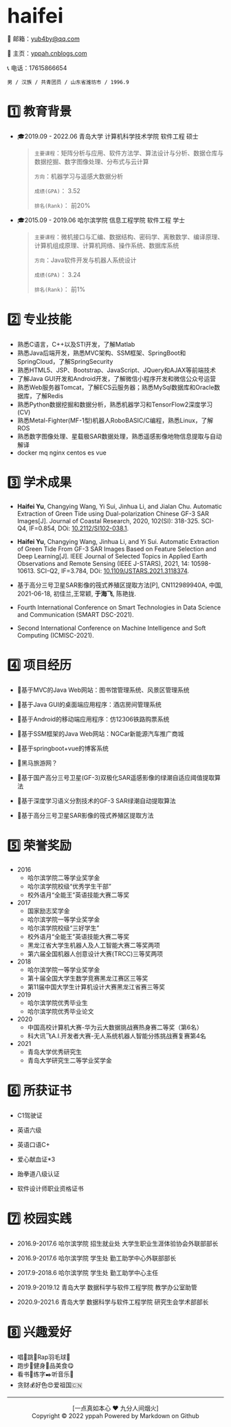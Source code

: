 

<font size=20>**haifei**</font>



&#x1F4E7; 邮箱：<yub4by@qq.com>

&#x1F517; 主页：[yppah.cnblogs.com](https://www.cnblogs.com/yppah/)

&#x1F4DE; 电话：17615866654

`男 / 汉族 / 共青团员 / 山东省潍坊市 / 1996.9`



# 1️⃣​​ 教育背景

- &#x1F393;2019.09 - 2022.06					青岛大学					计算机科学技术学院					软件工程					硕士

  > `主要课程`：矩阵分析与应用、软件方法学、算法设计与分析、数据仓库与数据挖掘、数字图像处理、分布式与云计算
  >
  > `方向`：机器学习与遥感大数据分析
  >
  > `成绩(GPA)`： 3.52
  >
  > `排名(Rank)`： 前20%

- &#x1F393;2015.09 - 2019.06					哈尔滨学院				信息工程学院								软件工程					学士		

  > `主要课程`：微机接口与汇编、数据结构、密码学、离散数学、编译原理、计算机组成原理、计算机网络、操作系统、数据库系统
  >
  > `方向`：Java软件开发与机器人系统设计
  >
  > `成绩(GPA)`： 3.24
  >
  > `排名(Rank)`： 前1%

  

# 2️⃣​​ 专业技能

- 熟悉C语言，C++以及STl开发，了解Matlab
- 熟悉Java后端开发，熟悉MVC架构、SSM框架、SpringBoot和SpringCloud，了解SpringSecurity
- 熟悉HTML5、JSP、Bootstrap、JavaScript、JQuery和AJAX等前端技术
- 了解Java GUI开发和Android开发，了解微信小程序开发和微信公众号运营
- 熟悉Web服务器Tomcat，了解ECS云服务器；熟悉MySql数据库和Oracle数据库，了解Redis
- 熟悉Python数据挖掘和数据分析，熟悉机器学习和TensorFlow2深度学习(CV)
- 熟悉Metal-Fighter(MF-1型)机器人RoboBASIC/C编程，熟悉Linux，了解ROS
- 熟悉数字图像处理、星载极SAR数据处理，熟悉遥感影像地物信息提取与自动解译
- docker    mq  nginx   centos  es  vue



# 3️⃣​​ 学术成果

- **Haifei Yu**, Changying Wang, Yi Sui, Jinhua Li, and Jialan Chu. Automatic Extraction of Green Tide using Dual-polarization Chinese GF-3 SAR Images[J]. Journal of Coastal Research, 2020, 102(SI): 318-325. SCI-Q4, IF=0.854, DOi: [10.2112/SI102-038.1](https://doi.org/10.2112/SI102-038.1).

- **Haifei Yu**, Changying Wang, Jinhua Li, and Yi Sui. Automatic Extraction of Green Tide From GF-3 SAR Images Based on Feature Selection and Deep Learning[J]. IEEE Journal of Selected Topics in Applied Earth Observations and Remote Sensing (IEEE J-STARS), 2021, 14: 10598-10613. SCI-Q2, IF=3.784, DOi: [10.1109/JSTARS.2021.3118374](https://doi.org/10.1109/JSTARS.2021.3118374).

- 基于高分三号卫星SAR影像的筏式养殖区提取方法[P], CN112989940A, 中国, 2021-06-18, 初佳兰,王常颖, **于海飞**, 陈艳拢.

- Fourth International Conference on Smart Technologies in Data Science and Communication (SMART DSC-2021).

- Second International Conference on Machine Intelligence and Soft Computing (ICMISC-2021).



# 4️⃣​​ 项目经历

- &#x1F4C1;基于MVC的Java Web网站：图书馆管理系统、风景区管理系统

- &#x1F4C1;基于Java GUI的桌面端应用程序：酒店房间管理系统

- &#x1F4C1;基于Android的移动端应用程序：仿12306铁路购票系统

- &#x1F4C1;基于SSM框架的Java Web网站：NGCar新能源汽车推广商城

- &#x1F4C1;基于springboot+vue的博客系统

- &#x1F4C1;黑马旅游网？

- &#x1F4C1;基于国产高分三号卫星(GF-3)双极化SAR遥感影像的绿潮自适应阈值提取算法

- &#x1F4C1;基于深度学习语义分割技术的GF-3 SAR绿潮自动提取算法

- &#x1F4C1;基于高分三号卫星SAR影像的筏式养殖区提取方法



# 5️⃣​​ 荣誉奖励

- 2016  
  - 哈尔滨学院二等学业奖学金
  - 哈尔滨学院校级“优秀学生干部”
  - 校外语月“全能王”英语技能大赛二等奖
- 2017  
  - 国家励志奖学金
  - 哈尔滨学院一等学业奖学金
  - 哈尔滨学院校级“三好学生”
  - 校外语月“全能王”英语技能大赛二等奖
  - 黑龙江省大学生机器人及人工智能大赛二等奖两项
  - 第六届全国机器人创意设计大赛(TRCC)三等奖两项
- 2018  
  - 哈尔滨学院一等学业奖学金
  - 第十届全国大学生数学竞赛黑龙江赛区三等奖
  - 第11届中国大学生计算机设计大赛黑龙江省赛三等奖
- 2019  
  - 哈尔滨学院优秀毕业生
  - 哈尔滨学院优秀毕业论文
- 2020  
  - 中国高校计算机大赛-华为云大数据挑战赛热身赛二等奖（第6名）
  - 科大讯飞A.I.开发者大赛-无人系统机器人智能分拣挑战赛复赛第4名
- 2021  
  - 青岛大学优秀研究生
  - 青岛大学研究生二等学业奖学金



# 6️⃣​​ 所获证书

- C1驾驶证

- 英语六级  

- 英语口语C+

- 爱心献血证*3

- 跆拳道八级认证

- 软件设计师职业资格证书



# 7️⃣​​ 校园实践

- 2016.9-2017.6         		哈尔滨学院 				 招生就业处 									   大学生职业生涯体验协会外联部部长

- 2016.9-2017.6         		哈尔滨学院 				 学生处  											  勤工助学中心外联部部长

- 2017.9-2018.6         		哈尔滨学院  				学生处   											 勤工助学中心主任

- 2019.9-2019.12           	青岛大学  					数据科学与软件工程学院 				教学办公室助管

- 2020.9-2021.6             	青岛大学  					数据科学与软件工程学院 				研究生会学术部部长



# 8️⃣​​ 兴趣爱好

- 唱&#x1F3A4;跳&#x1F483;Rap羽毛球&#x1F3F8;
- 跑步&#x1F3C3;健身&#x1F4AA;品美食&#x1F60B;
- 看书&#X1F4D6;练字✒️听音乐&#x1F3B5;
- 贪财&#x1F4B0;好色&#x1F60D;爱祖国&#x1F1E8;&#x1F1F3;



---

<center>[一点真如本心  ❤️ 九分人间烟火]</center>

<center> Copyright © 2022 yppah Powered by Markdown on Github</center>

